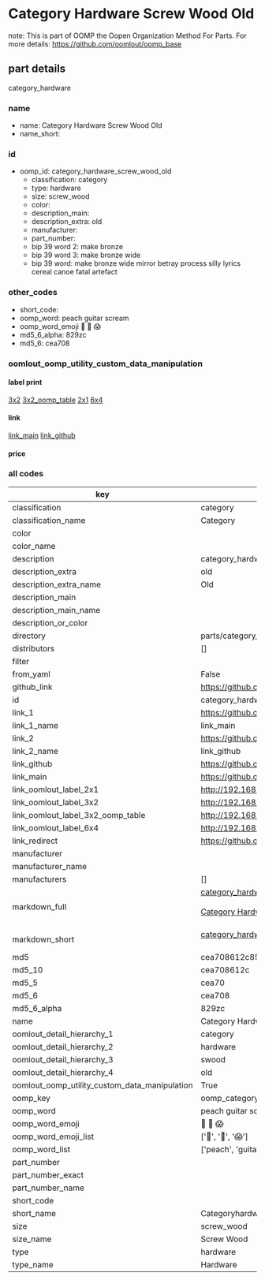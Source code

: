 # Category Hardware Screw Wood Old  

note: This is part of OOMP the Oopen Organization Method For Parts. For more details: https://github.com/oomlout/oomp_base

##  part details
  



category_hardware



### name
* name: Category Hardware Screw Wood Old
* name_short: 
### id
* oomp_id: category_hardware_screw_wood_old
  * classification: category
  * type: hardware
  * size: screw_wood
  * color: 
  * description_main: 
  * description_extra: old
  * manufacturer: 
  * part_number: 
  * bip 39 word 2: make bronze
  * bip 39 word 3: make bronze wide
  * bip 39 word: make bronze wide mirror betray process silly lyrics cereal canoe fatal artefact

### other_codes
* short_code: 
* oomp_word: peach guitar scream
* oomp_word_emoji :peach: :guitar: :scream:
* md5_6_alpha: 829zc
* md5_6: cea708






### oomlout_oomp_utility_custom_data_manipulation
#### label print
[3x2](http://192.168.1.245:1112/?label=oomp%20829zc)
[3x2_oomp_table](http://192.168.1.108:1112/?label=oomp%20829zc)
[2x1](http://192.168.1.242:1112/?label=oomp%20829zc)
[6x4](http://192.168.1.55:1112/?label=oomp%20829zc)    

#### link

[link_main](https://github.com/oomlout/oomlout_oomp_version_1_messy/tree/main/parts/category_hardware_screw_wood_old) [link_github](https://github.com/oomlout/oomlout_oomp_version_1_messy/tree/main/parts/category_hardware_screw_wood_old)                             

#### price







### all codes 
| key | value |  
| --- | --- |  
| classification | category |  
| classification_name | Category |  
| color |  |  
| color_name |  |  
| description | category_hardware |  
| description_extra | old |  
| description_extra_name | Old |  
| description_main |  |  
| description_main_name |  |  
| description_or_color |   |  
| directory | parts/category_hardware_screw_wood_old |  
| distributors | [] |  
| filter |  |  
| from_yaml | False |  
| github_link | https://github.com/oomlout/oomlout_oomp_part_src/tree/main/parts/category_hardware_screw_wood_old |  
| id | category_hardware_screw_wood_old |  
| link_1 | https://github.com/oomlout/oomlout_oomp_version_1_messy/tree/main/parts/category_hardware_screw_wood_old |  
| link_1_name | link_main |  
| link_2 | https://github.com/oomlout/oomlout_oomp_version_1_messy/tree/main/parts/category_hardware_screw_wood_old |  
| link_2_name | link_github |  
| link_github | https://github.com/oomlout/oomlout_oomp_version_1_messy/tree/main/parts/category_hardware_screw_wood_old |  
| link_main | https://github.com/oomlout/oomlout_oomp_version_1_messy/tree/main/parts/category_hardware_screw_wood_old |  
| link_oomlout_label_2x1 | http://192.168.1.242:1112/?label=oomp%20829zc |  
| link_oomlout_label_3x2 | http://192.168.1.245:1112/?label=oomp%20829zc |  
| link_oomlout_label_3x2_oomp_table | http://192.168.1.108:1112/?label=oomp%20829zc |  
| link_oomlout_label_6x4 | http://192.168.1.55:1112/?label=oomp%20829zc |  
| link_redirect | https://github.com/oomlout/oomlout_oomp_version_1_messy/tree/main/parts/category_hardware_screw_wood_old |  
| manufacturer |  |  
| manufacturer_name |  |  
| manufacturers | [] |  
| markdown_full | [category_hardware_screw_wood_old](none)<br>[](none)<br>[Category Hardware Screw Wood Old](none)<br><br> |  
| markdown_short | [category_hardware_screw_wood_old](none)<br><br> |  
| md5 | cea708612c857916ae0ab8d9f5472c34 |  
| md5_10 | cea708612c |  
| md5_5 | cea70 |  
| md5_6 | cea708 |  
| md5_6_alpha | 829zc |  
| name | Category Hardware Screw Wood Old |  
| oomlout_detail_hierarchy_1 | category |  
| oomlout_detail_hierarchy_2 | hardware |  
| oomlout_detail_hierarchy_3 | swood |  
| oomlout_detail_hierarchy_4 | old |  
| oomlout_oomp_utility_custom_data_manipulation | True |  
| oomp_key | oomp_category_hardware_screw_wood_old |  
| oomp_word | peach guitar scream |  
| oomp_word_emoji | :peach: :guitar: :scream: |  
| oomp_word_emoji_list | [':peach:', ':guitar:', ':scream:'] |  
| oomp_word_list | ['peach', 'guitar', 'scream'] |  
| part_number |  |  
| part_number_exact |  |  
| part_number_name |  |  
| short_code |  |  
| short_name | Categoryhardware |  
| size | screw_wood |  
| size_name | Screw Wood |  
| type | hardware |  
| type_name | Hardware |  
